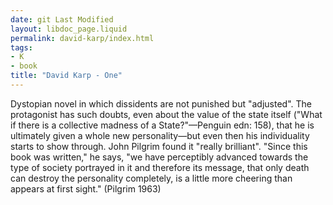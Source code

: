 ```yaml
---
date: git Last Modified
layout: libdoc_page.liquid
permalink: david-karp/index.html
tags:
- K
- book
title: "David Karp - One"
---
```


Dystopian novel in which dissidents are not punished but  "adjusted". The protagonist has such doubts, even about the value of the state  itself ("What if there is a collective madness of a State?"—Penguin edn: 158),  that he is ultimately given a whole new personality—but even then his individuality starts to show through. John Pilgrim found it  "really brilliant". "Since this book was written," he says, "we have perceptibly  advanced towards the type of society portrayed in it and therefore its message,  that only death can destroy the personality completely, is a little more  cheering than appears at first sight." (Pilgrim 1963)